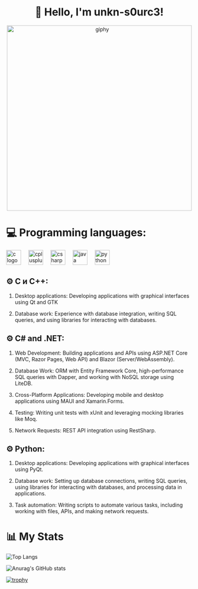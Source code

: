<h1 align="center">
  👋 Hello, I'm unkn-s0urc3!
</h2>

<div align="center">
  <img src="https://github.com/unkn-source/unkn-source/assets/165537535/06f81c01-b6fb-4592-87d1-8b0484987fd5" alt="giphy" width="500"/>
</div>

<h1 align="left">💻 Programming languages:</h3>

<div align="left">
  <img src="https://cdn.jsdelivr.net/gh/devicons/devicon/icons/c/c-original.svg" height="40" alt="c logo" />
  <img width="12" />
  <img src="https://cdn.jsdelivr.net/gh/devicons/devicon/icons/cplusplus/cplusplus-original.svg" height="40" alt="cplusplus logo" />
  <img width="12" />
  <img src="https://cdn.jsdelivr.net/gh/devicons/devicon/icons/csharp/csharp-original.svg" height="40" alt="csharp logo" />
  <img width="12" />
  <img src="https://cdn.jsdelivr.net/gh/devicons/devicon/icons/java/java-original.svg" height="40" alt="java logo" />
  <img width="12" />
  <img src="https://skillicons.dev/icons?i=py" height="40" alt="python logo" />
</div>

<h2 align="left">⚙️ C и C++:</h2>

1. Desktop applications: Developing applications with graphical interfaces using Qt and GTK

2. Database work: Experience with database integration, writing SQL queries, and using libraries for interacting with databases.

<h2 align="left">⚙️ C# and .NET:</h2>

1. Web Development: Building applications and APIs using ASP.NET Core (MVC, Razor Pages, Web API) and Blazor (Server/WebAssembly).

2. Database Work: ORM with Entity Framework Core, high-performance SQL queries with Dapper, and working with NoSQL storage using LiteDB.

3. Cross-Platform Applications: Developing mobile and desktop applications using MAUI and Xamarin.Forms.

4. Testing: Writing unit tests with xUnit and leveraging mocking libraries like Moq.

5. Network Requests: REST API integration using RestSharp.

<h2 align="left">⚙️ Python:</h2>

1. Desktop applications: Developing applications with graphical interfaces using PyQt.

2. Database work: Setting up database connections, writing SQL queries, using libraries for interacting with databases, and processing data in applications.

3. Task automation: Writing scripts to automate various tasks, including working with files, APIs, and making network requests.


<h1 align="left">📊 My Stats</h1>

![Top Langs](https://github-readme-stats.vercel.app/api/top-langs/?username=unkn-s0urc3&layout=compact&theme=dark)

![Anurag's GitHub stats](https://github-readme-stats.vercel.app/api?username=unkn-s0urc3&show_icons=true&theme=dark)

[![trophy](https://github-profile-trophy.vercel.app/?username=unkn-s0urc3&theme=darkhub)](https://github.com/ryo-ma/github-profile-trophy)
